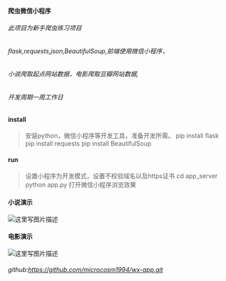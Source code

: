 #### 爬虫微信小程序
###### 此项目为新手爬虫练习项目
###### flask,requests,json,BeautifulSoup,前端使用微信小程序，
###### 小说爬取起点网站数据，电影爬取豆瓣网站数据,
###### 开发周期一周工作日
#### install
> 安装python，微信小程序等开发工具，准备开发所需。
> pip install flask
> pip install requests
> pip install BeautifulSoup
#### run
> 设置小程序为开发模式，设置不校验域名以及https证书
> cd app_server
> python app.py
> 打开微信小程序浏览效果
#### 小说演示
![这里写图片描述](https://img-blog.csdn.net/20180422204432705?watermark/2/text/aHR0cHM6Ly9ibG9nLmNzZG4ubmV0L3FxXzM5MDgxOTc0/font/5a6L5L2T/fontsize/400/fill/I0JBQkFCMA==/dissolve/70)
#### 电影演示
![这里写图片描述](https://img-blog.csdn.net/20180422204454878?watermark/2/text/aHR0cHM6Ly9ibG9nLmNzZG4ubmV0L3FxXzM5MDgxOTc0/font/5a6L5L2T/fontsize/400/fill/I0JBQkFCMA==/dissolve/70)
###### github:<a href="https://github.com/microcosm1994/wx-app.git">https://github.com/microcosm1994/wx-app.git</a>